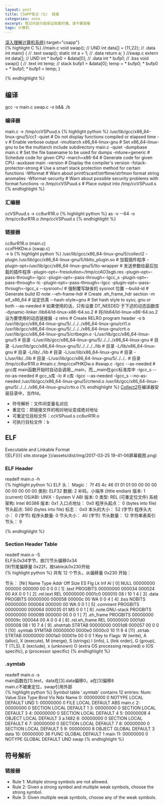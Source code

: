 ```yaml
---
layout: post
title: CSAPP笔记（七） 链接
categories: note
excerpt: 笔记内容只能保证我看的懂，请不要查看
tags: 计算机
---
```

[深入理解计算机系统](//csapp.cs.cmu.edu/){:target="csapp"}  
{% highlight C %}
//main.c
void swap(); // UND
int data[] = {11,22}; // .data
int main() { // .text
    swap();
    static int a = 1; // .data
    return a;
}
//swap.c
extern int data[];  // UND
int * bufp0 = &data[0]; // .data
int * bufp1; // .bss
void swap() { // .text
    int temp; // stack
    bufp1 = &data[0];
    temp = * bufp0;
    * bufp0 = * bufp1;
    * bufp1 = temp;
}

{% endhighlight %}
## 编译  
gcc -v main.c swap.c -o b&& ./b

### 编译器  
main.c -> /tmp/ccVSPuud.s
{% highlight python %}
/usr/lib/gcc/x86_64-linux-gnu/5/cc1
-quiet # Do not display functions compiled or elapsed time
-v # Enable verbose output
-imultiarch x86_64-linux-gnu # Set x86_64-linux-gnu to be the multiarch include subdirectory
main.c
-quiet
-dumpbase main.c # Set the file basename to be used for dumps
-mtune=generic # Schedule code for given CPU
-march=x86-64 # Generate code for given CPU
-auxbase main
-version # Display the compiler's version
-fstack-protector-strong #  Use a smart stack protection method for certain functions
-Wformat # Warn about printf/scanf/strftime/strfmon format string anomalies
-Wformat-security # Warn about possible security problems with format functions
-o /tmp/ccVSPuud.s # Place output into /tmp/ccVSPuud.s
{% endhighlight %}
### 汇编器  
ccVSPuud.s -> cc8urR1R.o
{% highlight python %}
as -v --64 -o /tmp/cc8urR1R.o /tmp/ccVSPuud.s
{% endhighlight %}

### 链接器  
cc8urR1R.o (main.c)  
ccxPHKDw.o (swap.c)  
-> b
{% highlight python %}
/usr/lib/gcc/x86_64-linux-gnu/5/collect2
-plugin /usr/lib/gcc/x86_64-linux-gnu/5/liblto_plugin.so # 加载插件程序
-plugin-opt=/usr/lib/gcc/x86_64-linux-gnu/5/lto-wrapper # 发送参数给最后加载的插件程序
-plugin-opt=-fresolution=/tmp/ccAO3sgb.res
-plugin-opt=-pass-through=-lgcc
-plugin-opt=-pass-through=-lgcc_s
-plugin-opt=-pass-through=-lc
-plugin-opt=-pass-through=-lgcc
-plugin-opt=-pass-through=-lgcc_s
--sysroot=/ # 强制覆写缺省的 sysroot 位置
--build-id # Generate build ID note
--eh-frame-hdr # Create .eh_frame_hdr section
-m elf_x86_64 # 设定仿真
--hash-style=gnu #  Set hash style to sysv, gnu or both
--as-needed # 如果使用的话，只有设置 DT_NEEDED 于下述的动态函数库
-dynamic-linker /lib64/ld-linux-x86-64.so.2 # 将/lib64/ld-linux-x86-64.so.2设为要使用的动态链接器
-z relro # Create RELRO program header
-o b
/usr/lib/gcc/x86_64-linux-gnu/5/../../../x86_64-linux-gnu/crt1.o
/usr/lib/gcc/x86_64-linux-gnu/5/../../../x86_64-linux-gnu/crti.o
/usr/lib/gcc/x86_64-linux-gnu/5/crtbegin.o
-L/usr/lib/gcc/x86_64-linux-gnu/5 # 目录
-L/usr/lib/gcc/x86_64-linux-gnu/5/../../../x86_64-linux-gnu # 目录
-L/usr/lib/gcc/x86_64-linux-gnu/5/../../../../lib # 目录
-L/lib/x86_64-linux-gnu # 目录
-L/lib/../lib # 目录
-L/usr/lib/x86_64-linux-gnu # 目录
-L/usr/lib/../lib # 目录
-L/usr/lib/gcc/x86_64-linux-gnu/5/../../.. # 目录
/tmp/cc8urR1R.o #main.c
/tmp/ccxPHKDw.o #swap.c
-lgcc --as-needed # gcc库 main函数开始时自动会调用__main，而__main在gcc标准库中
-lgcc_s --no-as-needed # gcc_s库
-lc # c库
-lgcc --as-needed
-lgcc_s --no-as-needed
/usr/lib/gcc/x86_64-linux-gnu/5/crtend.o
/usr/lib/gcc/x86_64-linux-gnu/5/../../../x86_64-linux-gnu/crtn.o
{% endhighlight %}
[Collect2](https://gcc.gnu.org/onlinedocs/gcc-5.4.0/gccint/Collect2.html)在编译器安装目录中，当作ld。  
- 符号解析：文件间变量名对应  
- 重定位：把链接文件的相对地址变成绝对地址  
- 可重定位目标文件：ccVSPuud.s cc8urR1R.o  
- 可执行目标文件：b  

## ELF  
Executable and Linkable Format  
![ELF]({{ site.storage }}/assets/dist/img/2017-03-25 19-41-06屏幕截图.png)  

### ELF Header   
readelf main.o -h  
{% highlight python %}
ELF 头：
  Magic：   7f 45 4c 46 01 01 01 00 00 00 00 00 00 00 00 00
  类别:                              ELF32
  数据:                              2 补码，小端序 (little endian)
  版本:                              1 (current)
  OS/ABI:                            UNIX - System V
  ABI 版本:                          0
  类型:                              REL (可重定位文件)
  系统架构:                          Intel 80386
  版本:                              0x1
  入口点地址：               0x0
  程序头起点：          0 (bytes into file)
  节头起点:          560 (bytes into file)
  标志：             0x0
  本头的大小：       52 (字节)
  程序头大小：       0 (字节)
  程序头数量:         0
  节头大小：         40 (字节)
  节头数量：         12
  字符串表索引节头： 9

{% endhighlight %}

### Section Header Table  
readelf main.o -S  
ELF头0x34字节，故[1]节头偏移0x34  
[9]节尾偏移量 0x22f，故table从0x230开始  
{% highlight python %}
共有 12 个节头，从偏移量 0x230 开始：

节头：
  [Nr] Name              Type            Addr     Off    Size   ES Flg Lk Inf Al
  [ 0]                   NULL            00000000 000000 000000 00      0   0  0
  [ 1] .text             PROGBITS        00000000 000034 000024 00  AX  0   0  1
  [ 2] .rel.text         REL             00000000 0001c0 000010 08   I 10   1  4
  [ 3] .data             PROGBITS        00000000 000058 00000c 00  WA  0   0  4
  [ 4] .bss              NOBITS          00000000 000064 000000 00  WA  0   0  1
  [ 5] .comment          PROGBITS        00000000 000064 000035 01  MS  0   0  1
  [ 6] .note.GNU-stack   PROGBITS        00000000 000099 000000 00      0   0  1
  [ 7] .eh_frame         PROGBITS        00000000 00009c 000044 00   A  0   0  4
  [ 8] .rel.eh_frame     REL             00000000 0001d0 000008 08   I 10   7  4
  [ 9] .shstrtab         STRTAB          00000000 0001d8 000057 00      0   0  1
  [10] .symtab           SYMTAB          00000000 0000e0 0000c0 10     11   9  4
  [11] .strtab           STRTAB          00000000 0001a0 00001e 00      0   0  1
Key to Flags:
  W (write), A (alloc), X (execute), M (merge), S (strings)
  I (info), L (link order), G (group), T (TLS), E (exclude), x (unknown)
  O (extra OS processing required) o (OS specific), p (processor specific)
{% endhighlight %}


### .symtab  
readelf main.o -s  
main函数在[1].text，data在[3].data偏移0，a在[3]偏移8  
main.c不被重定位，swap引用外部    
{% highlight python %}
Symbol table '.symtab' contains 12 entries:
   Num:    Value  Size Type    Bind   Vis      Ndx Name
     0: 00000000     0 NOTYPE  LOCAL  DEFAULT  UND
     1: 00000000     0 FILE    LOCAL  DEFAULT  ABS main.c
     2: 00000000     0 SECTION LOCAL  DEFAULT    1
     3: 00000000     0 SECTION LOCAL  DEFAULT    3
     4: 00000000     0 SECTION LOCAL  DEFAULT    4
     5: 00000008     4 OBJECT  LOCAL  DEFAULT    3 a.1482
     6: 00000000     0 SECTION LOCAL  DEFAULT    6
     7: 00000000     0 SECTION LOCAL  DEFAULT    7
     8: 00000000     0 SECTION LOCAL  DEFAULT    5
     9: 00000000     8 OBJECT  GLOBAL DEFAULT    3 data
    10: 00000000    36 FUNC    GLOBAL DEFAULT    1 main
    11: 00000000     0 NOTYPE  GLOBAL DEFAULT  UND swap
{% endhighlight %}

## 符号解析  

### 链接器
- Rule 1: Multiple strong symbols are not allowed.
- Rule 2: Given a strong symbol and multiple weak symbols, choose the strong
symbol.
- Rule 3: Given multiple weak symbols, choose any of the weak symbols.
